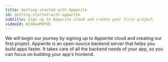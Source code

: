 ```yaml
---
title: Getting started with Appwrite
id: getting-started-with-appwrite
subtitle: Sign up to Appwrite cloud and create your first project
videoId: WiOOowM9FVE
---
```


We will begin our journey by signing up to Appwrite cloud and creating our first project. Appwrite is an open-source backend server that helps you build apps faster. It takes care of all the backend needs of your app, so you can focus on building your app's frontend.